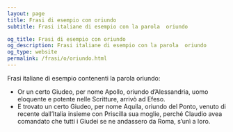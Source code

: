 ```yaml
---
layout: page
title: Frasi di esempio con oriundo 
subtitle: Frasi italiane di esempio con la parola  oriundo

og_title: Frasi di esempio con oriundo 
og_description: Frasi italiane di esempio con la parola  oriundo
og_type: website
permalink: /frasi/o/oriundo.html
---
```


Frasi italiane di esempio contenenti la parola oriundo:


- Or un certo Giudeo, per nome Apollo, oriundo d’Alessandria, uomo eloquente e potente nelle Scritture, arrivò ad Efeso.
- E trovato un certo Giudeo, per nome Aquila, oriundo del Ponto, venuto di recente dall’Italia insieme con Priscilla sua moglie, perché Claudio avea comandato che tutti i Giudei se ne andassero da Roma, s’unì a loro.
